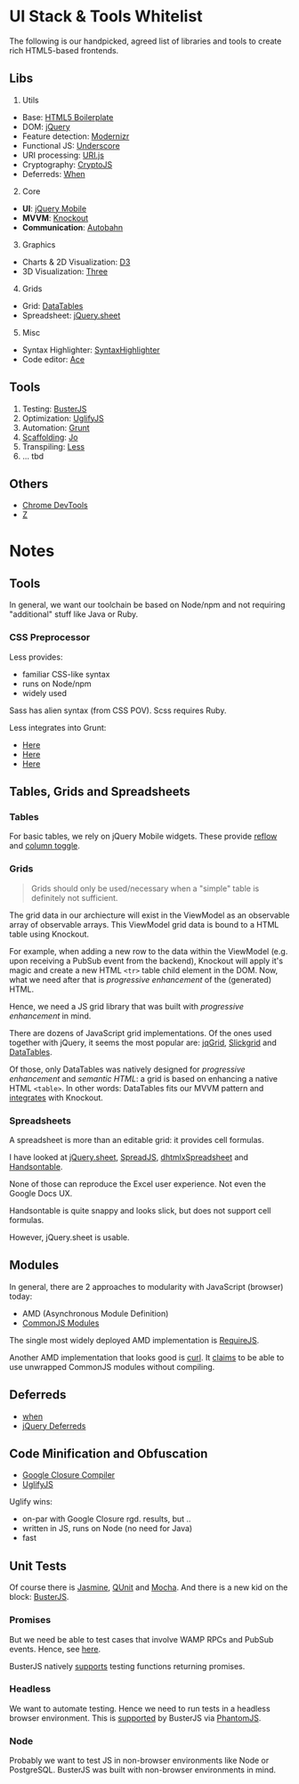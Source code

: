 # UI Stack & Tools Whitelist

The following is our handpicked, agreed list of libraries and tools to create rich HTML5-based frontends.

## Libs

1. Utils
 * Base: [HTML5 Boilerplate](http://html5boilerplate.com/)
 * DOM: [jQuery](http://jquery.com/)
 * Feature detection: [Modernizr](http://modernizr.com/)
 * Functional JS: [Underscore](http://underscorejs.org/)
 * URI processing: [URI.js](http://medialize.github.io/URI.js/)
 * Cryptography: [CryptoJS](http://code.google.com/p/crypto-js/)
 * Deferreds: [When](https://github.com/cujojs/when)
2. Core
 * **UI**: [jQuery Mobile](http://jquerymobile.com/)
 * **MVVM**: [Knockout](http://knockoutjs.com/)
 * **Communication**: [Autobahn](http://autobahn.ws/js)
3. Graphics 
 * Charts & 2D Visualization: [D3](http://d3js.org/)
 * 3D Visualization: [Three](http://threejs.org/)
4. Grids
 * Grid: [DataTables](https://datatables.net/)
 * Spreadsheet: [jQuery.sheet](http://visop-dev.com/Project+jQuery.sheet)
5. Misc
 * Syntax Highlighter: [SyntaxHighlighter](http://alexgorbatchev.com/SyntaxHighlighter/)
 * Code editor: [Ace](http://ace.c9.io/)

## Tools

1. Testing: [BusterJS](http://docs.busterjs.org/en/latest/)
2. Optimization: [UglifyJS](https://github.com/mishoo/UglifyJS2)
3. Automation: [Grunt](http://gruntjs.com/)
4. [Scaffolding](http://en.wikipedia.org/wiki/Scaffold_%28programming%29): [Jo](http://yeoman.io/)
5. Transpiling: [Less](http://lesscss.org/)
5. ... tbd 

## Others

* [Chrome DevTools](https://developers.google.com/chrome-developer-tools/)
* [Z](https://github.com/rupa/z)

# Notes

## Tools

In general, we want our toolchain be based on Node/npm and not requiring "additional" stuff like Java or Ruby.

### CSS Preprocessor

Less provides:

 * familiar CSS-like syntax
 * runs on Node/npm
 * widely used

Sass has alien syntax (from CSS POV). Scss requires Ruby.

Less integrates into Grunt:

 * [Here](https://github.com/gruntjs/grunt-contrib-less)
 * [Here](http://stackoverflow.com/questions/15664628/grunt-less-and-file-watching)
 * [Here](https://github.com/sindresorhus/grunt-recess)

## Tables, Grids and Spreadsheets

### Tables

For basic tables, we rely on jQuery Mobile widgets. These provide [reflow](http://view.jquerymobile.com/1.3.2/dist/demos/widgets/table-reflow/) and [column toggle](http://view.jquerymobile.com/1.3.2/dist/demos/widgets/table-column-toggle/).

### Grids

> Grids should only be used/necessary when a "simple" table is definitely not sufficient.

The grid data in our archiecture will exist in the ViewModel as an observable array of observable arrays. This ViewModel grid data is bound to a HTML table using Knockout.

For example, when adding a new row to the data within the ViewModel (e.g. upon receiving a PubSub event from the backend), Knockout will apply it's magic and create a new HTML `<tr>` table child element in the DOM. Now, what we need after that is *progressive enhancement* of the (generated) HTML.

Hence, we need a JS grid library that was built with *progressive enhancement* in mind.

There are dozens of JavaScript grid implementations. Of the ones used together with jQuery, it seems the most popular are: [jqGrid](http://jqgrid.com/), [Slickgrid](https://github.com/mleibman/SlickGrid) and [DataTables](https://datatables.net/).

Of those, only DataTables was natively designed for *progressive enhancement* and *semantic HTML*: a grid is based on enhancing a native HTML `<table>`. In other words: DataTables fits our MVVM pattern and [integrates](http://chadmullins.com/javascript/knockout-js-series-part-2-binding-knockout-js-to-a-datatables-grid/) with Knockout.

### Spreadsheets

A spreadsheet is more than an editable grid: it provides cell formulas.

I have looked at [jQuery.sheet](http://visop-dev.com/Project+jQuery.sheet), [SpreadJS](http://wijmo.com/widgets/wijmo-enterprise/spreadjs/), [dhtmlxSpreadsheet](http://www.dhtmlx.com/docs/products/dhtmlxSpreadsheet/) and [Handsontable](http://handsontable.com/demo/understanding_reference.html).

None of those can reproduce the Excel user experience. Not even the Google Docs UX.

Handsontable is quite snappy and looks slick, but does not support cell formulas.

However, jQuery.sheet is usable.

## Modules

In general, there are 2 approaches to modularity with JavaScript (browser) today:

 * AMD (Asynchronous Module Definition)
 * [CommonJS Modules](http://wiki.commonjs.org/wiki/Modules)

The single most widely deployed AMD implementation is [RequireJS]([RequireJS](http://requirejs.org/)).

Another AMD implementation that looks good is [curl](https://github.com/cujojs/curl). It [claims](https://github.com/cujojs/curl/wiki/Using-curl.js-with-CommonJS-Modules) to be able to use unwrapped CommonJS modules without compiling.


## Deferreds

 * [when](https://github.com/cujojs/when)
 * [jQuery Deferreds](http://api.jquery.com/jQuery.Deferred/)


## Code Minification and Obfuscation

 * [Google Closure Compiler](https://developers.google.com/closure/compiler/)
 * [UglifyJS](https://github.com/mishoo/UglifyJS2)

Uglify wins:

 * on-par with Google Closure rgd. results, but ..
 * written in JS, runs on Node (no need for Java)
 * fast

## Unit Tests

Of course there is [Jasmine](http://pivotal.github.io/jasmine/), [QUnit](http://qunitjs.com/) and [Mocha](http://visionmedia.github.io/mocha/). And there is a new kid on the block: [BusterJS](http://docs.busterjs.org/en/latest/).

### Promises

But we need be able to test cases that involve WAMP RPCs and PubSub events. Hence, see [here](http://stackoverflow.com/questions/18406594/js-test-framework-that-works-with-deferreds-promises).

BusterJS natively [supports](http://docs.busterjs.org/en/latest/modules/buster-test/test-case/#id1) testing functions returning promises.

### Headless

We want to automate testing. Hence we need to run tests in a headless browser environment. This is [supported](http://blog.knuthaugen.no/2012/09/headless-tests-with-buster-and-phantom/) by BusterJS via [PhantomJS](http://phantomjs.org/).

### Node

Probably we want to test JS in non-browser environments like Node or PostgreSQL. BusterJS was built with non-browser environments in mind.
